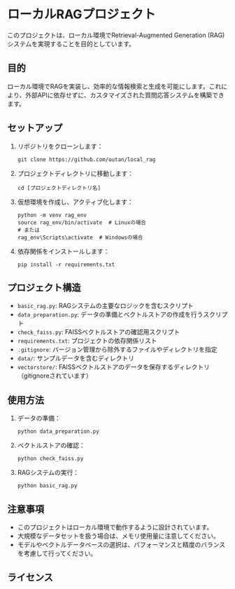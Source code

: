 # ローカルRAGプロジェクト

このプロジェクトは、ローカル環境でRetrieval-Augmented Generation (RAG) システムを実現することを目的としています。

## 目的

ローカル環境でRAGを実装し、効率的な情報検索と生成を可能にします。これにより、外部APIに依存せずに、カスタマイズされた質問応答システムを構築できます。

## セットアップ

1. リポジトリをクローンします：
   ```
   git clone https://github.com/outan/local_rag
   ```

1. プロジェクトディレクトリに移動します：
   ```
   cd [プロジェクトディレクトリ名]
   ```

1. 仮想環境を作成し、アクティブ化します：
   ```
   python -m venv rag_env
   source rag_env/bin/activate  # Linuxの場合
   # または
   rag_env\Scripts\activate  # Windowsの場合
   ```

1. 依存関係をインストールします：
   ```
   pip install -r requirements.txt
   ```

## プロジェクト構造

- `basic_rag.py`: RAGシステムの主要なロジックを含むスクリプト
- `data_preparation.py`: データの準備とベクトルストアの作成を行うスクリプト
- `check_faiss.py`: FAISSベクトルストアの確認用スクリプト
- `requirements.txt`: プロジェクトの依存関係リスト
- `.gitignore`: バージョン管理から除外するファイルやディレクトリを指定
- `data/`: サンプルデータを含むディレクトリ
- `vectorstore/`: FAISSベクトルストアのデータを保存するディレクトリ（gitignoreされています）

## 使用方法

1. データの準備：
   ```
   python data_preparation.py
   ```

1. ベクトルストアの確認：
   ```
   python check_faiss.py
   ```

1. RAGシステムの実行：
   ```
   python basic_rag.py
   ```

## 注意事項

- このプロジェクトはローカル環境で動作するように設計されています。
- 大規模なデータセットを扱う場合は、メモリ使用量に注意してください。
- モデルやベクトルデータベースの選択は、パフォーマンスと精度のバランスを考慮して行ってください。


## ライセンス
